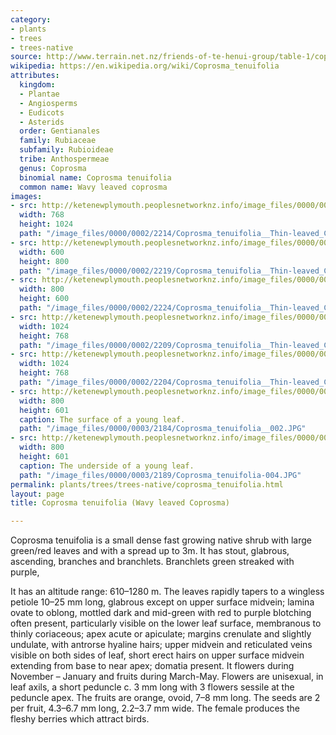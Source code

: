 ```yaml
---
category:
- plants
- trees
- trees-native
source: http://www.terrain.net.nz/friends-of-te-henui-group/table-1/coprosma-thin-leaved-coprosma-tenuifolia.html
wikipedia: https://en.wikipedia.org/wiki/Coprosma_tenuifolia
attributes:
  kingdom:
  - Plantae
  - Angiosperms
  - Eudicots
  - Asterids
  order: Gentianales
  family: Rubiaceae
  subfamily: Rubioideae
  tribe: Anthospermeae
  genus: Coprosma
  binomial name: Coprosma tenuifolia
  common name: Wavy leaved coprosma
images:
- src: http://ketenewplymouth.peoplesnetworknz.info/image_files/0000/0002/2214/Coprosma_tenuifolia__Thin-leaved_Coprosma-5.JPG
  width: 768
  height: 1024
  path: "/image_files/0000/0002/2214/Coprosma_tenuifolia__Thin-leaved_Coprosma-5.JPG"
- src: http://ketenewplymouth.peoplesnetworknz.info/image_files/0000/0002/2219/Coprosma_tenuifolia__Thin-leaved_Coprosma-6.JPG
  width: 600
  height: 800
  path: "/image_files/0000/0002/2219/Coprosma_tenuifolia__Thin-leaved_Coprosma-6.JPG"
- src: http://ketenewplymouth.peoplesnetworknz.info/image_files/0000/0002/2224/Coprosma_tenuifolia__Thin-leaved_Coprosma.JPG
  width: 800
  height: 600
  path: "/image_files/0000/0002/2224/Coprosma_tenuifolia__Thin-leaved_Coprosma.JPG"
- src: http://ketenewplymouth.peoplesnetworknz.info/image_files/0000/0002/2209/Coprosma_tenuifolia__Thin-leaved_Coprosma-4.JPG
  width: 1024
  height: 768
  path: "/image_files/0000/0002/2209/Coprosma_tenuifolia__Thin-leaved_Coprosma-4.JPG"
- src: http://ketenewplymouth.peoplesnetworknz.info/image_files/0000/0002/2204/Coprosma_tenuifolia__Thin-leaved_Coprosma-3.JPG
  width: 1024
  height: 768
  path: "/image_files/0000/0002/2204/Coprosma_tenuifolia__Thin-leaved_Coprosma-3.JPG"
- src: http://ketenewplymouth.peoplesnetworknz.info/image_files/0000/0003/2184/Coprosma_tenuifolia__002.JPG
  width: 800
  height: 601
  caption: The surface of a young leaf.
  path: "/image_files/0000/0003/2184/Coprosma_tenuifolia__002.JPG"
- src: http://ketenewplymouth.peoplesnetworknz.info/image_files/0000/0003/2189/Coprosma_tenuifolia-004.JPG
  width: 800
  height: 601
  caption: The underside of a young leaf.
  path: "/image_files/0000/0003/2189/Coprosma_tenuifolia-004.JPG"
permalink: plants/trees/trees-native/coprosma_tenuifolia.html
layout: page
title: Coprosma tenuifolia (Wavy leaved Coprosma)

---
```

Coprosma tenuifolia is a small dense fast growing native shrub with large green/red leaves and with a spread up to 3m. It has stout, glabrous, ascending, branches and branchlets. Branchlets green streaked with purple, 

It has an altitude range: 610–1280 m.
The leaves rapidly tapers to a wingless petiole 10–25 mm long, glabrous except on upper surface midvein; lamina ovate to oblong, mottled dark and mid-green with red to purple blotching often present, particularly visible on the lower leaf surface, membranous to thinly coriaceous; apex acute or apiculate; margins crenulate and slightly undulate, with antrorse hyaline hairs; upper midvein and reticulated veins visible on both sides of leaf, short erect hairs on upper surface midvein extending from base to near apex; domatia present.
It flowers during November – January and fruits during March-May. Flowers are unisexual, in leaf axils, a short peduncle c. 3 mm long with 3 flowers sessile at the peduncle apex.
The fruits are orange, ovoid, 7–8 mm long. 
The seeds are 2 per fruit, 4.3–6.7 mm long, 2.2–3.7 mm wide.
The female produces the fleshy berries which attract birds.
